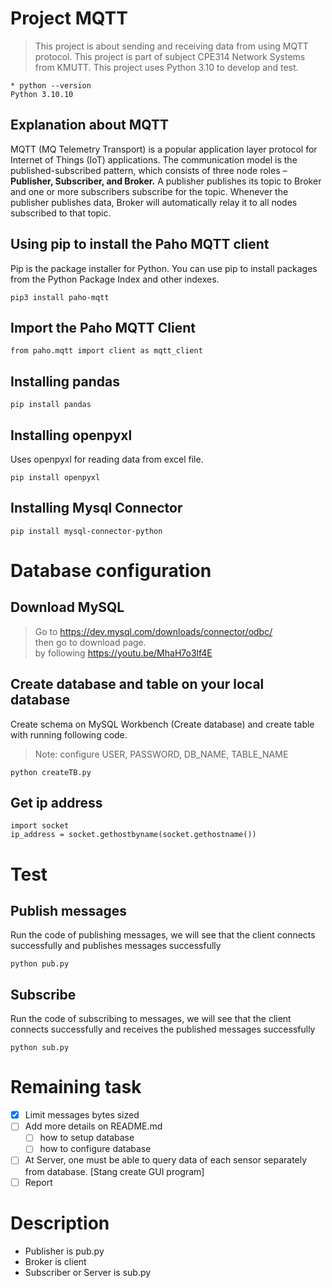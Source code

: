 # Project MQTT

> This project is about sending and receiving data from using MQTT protocol. This project is part of subject CPE314 Network Systems from KMUTT. This project uses Python 3.10 to develop and test.

```
* python --version
Python 3.10.10
```

## Explanation about MQTT

MQTT (MQ Telemetry Transport) is a popular application layer protocol for Internet of Things (IoT)
applications. The communication model is the published-subscribed pattern, which consists of three node
roles – **Publisher, Subscriber, and Broker.** A publisher publishes its topic to Broker and one or more subscribers
subscribe for the topic. Whenever the publisher publishes data, Broker will automatically relay it to all nodes
subscribed to that topic.

## Using pip to install the Paho MQTT client

Pip is the package installer for Python. You can use pip to install packages from the Python Package Index and other indexes.

```
pip3 install paho-mqtt
```

## Import the Paho MQTT Client

```
from paho.mqtt import client as mqtt_client
```

## Installing pandas

```
pip install pandas
```

## Installing openpyxl

Uses openpyxl for reading data from excel file.

```
pip install openpyxl
```

## Installing Mysql Connector

```
pip install mysql-connector-python
```

# Database configuration

## Download MySQL

> Go to https://dev.mysql.com/downloads/connector/odbc/ <br>then go to download page.
> <br>by following https://youtu.be/MhaH7o3lf4E

## Create database and table on your local database

Create schema on MySQL Workbench (Create database) and create table with running following code.

> Note: configure USER, PASSWORD, DB_NAME, TABLE_NAME

```
python createTB.py
```

## Get ip address

```
import socket
ip_address = socket.gethostbyname(socket.gethostname())
```

# Test

## Publish messages

Run the code of publishing messages, we will see that the client connects successfully and publishes messages successfully

```
python pub.py
```

## Subscribe

Run the code of subscribing to messages, we will see that the client connects successfully and receives the published messages successfully

```
python sub.py
```

# Remaining task

- [x] Limit messages bytes sized
- [ ] Add more details on README.md
  - [ ] how to setup database
  - [ ] how to configure database
- [ ] At Server, one must be able to query data of each sensor separately from database. [Stang create GUI program]
- [ ] Report

# Description

- Publisher is pub.py
- Broker is client
- Subscriber or Server is sub.py
